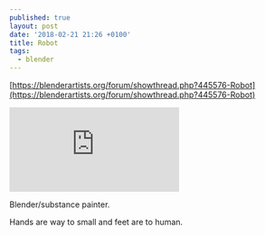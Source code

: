```yaml
---
published: true
layout: post
date: '2018-02-21 21:26 +0100'
title: Robot
tags:
  - blender
---
```

[https://blenderartists.org/forum/showthread.php?445576-Robot](https://blenderartists.org/forum/showthread.php?445576-Robot)

![](https://blenderartists.org/forum/attachment.php?attachmentid=514938&d=1518439481)

Blender/substance painter.

Hands are way to small and feet are to human.